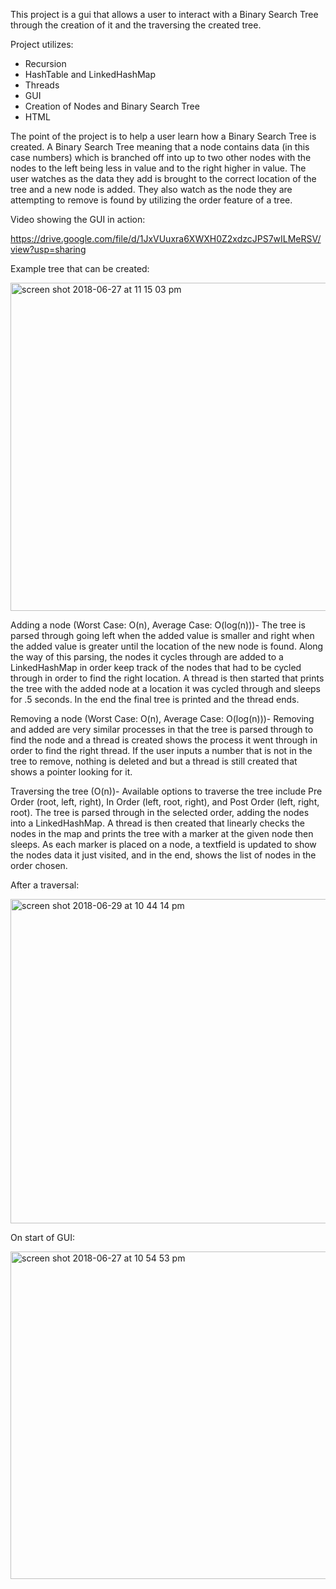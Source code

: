 
This project is a gui that allows a user to interact with a Binary Search Tree through the creation of it and the traversing the created tree.

Project utilizes:
- Recursion
- HashTable and LinkedHashMap
- Threads 
- GUI
- Creation of Nodes and Binary Search Tree
- HTML

The point of the project is to help a user learn how a Binary Search Tree is created.  A Binary Search Tree meaning that a node contains data (in this case numbers) which is branched off into up to two other nodes with the nodes to the left being less in value and to the right higher in value.  The user watches as the data they add is brought to the correct location of the tree and a new node is added.  They also watch as the node they are attempting to remove is found by utilizing the order feature of a tree.  

Video showing the GUI in action:

https://drive.google.com/file/d/1JxVUuxra6XWXH0Z2xdzcJPS7wILMeRSV/view?usp=sharing

Example tree that can be created:

<img width="525" alt="screen shot 2018-06-27 at 11 15 03 pm" src="https://user-images.githubusercontent.com/36249204/42011140-202c1a02-7a60-11e8-9f14-f78260a0accf.png">

Adding a node (Worst Case: O(n), Average Case: O(log(n)))-
The tree is parsed through going left when the added value is smaller and right when the added value is greater until the location of the new node is found.  Along the way of this parsing, the nodes it cycles through are added to a LinkedHashMap in order keep track of the nodes that had to be cycled through in order to find the right location.  A thread is then started that prints the tree with the added node at a location it was cycled through and sleeps for .5 seconds.  In the end the final tree is printed and the thread ends.

Removing a node (Worst Case: O(n), Average Case: O(log(n)))-
Removing and added are very similar processes in that the tree is parsed through to find the node and a thread is created shows the process it went through in order to find the right thread.  If the user inputs a number that is not in the tree to remove, nothing is deleted and but a thread is still created that shows a pointer looking for it.

Traversing the tree (O(n))-
Available options to traverse the tree include Pre Order (root, left, right), In Order (left, root, right), and Post Order (left, right, root).  The tree is parsed through in the selected order, adding the nodes into a LinkedHashMap.  A thread is then created that linearly checks the nodes in the map and prints the tree with a marker at the given node then sleeps.  As each marker is placed on a node, a textfield is updated to show the nodes data it just visited, and in the end, shows the list of nodes in the order chosen.

After a traversal:

<img width="519" alt="screen shot 2018-06-29 at 10 44 14 pm" src="https://user-images.githubusercontent.com/36249204/42120727-2bb469bc-7bee-11e8-89f2-26f8c6cd794b.png">

On start of GUI:

<img width="524" alt="screen shot 2018-06-27 at 10 54 53 pm" src="https://user-images.githubusercontent.com/36249204/42010724-0c09f370-7a5e-11e8-8ca2-6720822deb60.png">

